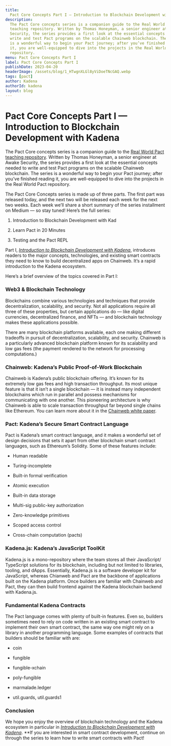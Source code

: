 ```yaml
---
title:
  Pact Core Concepts Part I — Introduction to Blockchain Development with Kadena
description:
  The Pact Core concepts series is a companion guide to the Real World Pact
  teaching repository. Written by Thomas Honeyman, a senior engineer at Awake
  Security, the series provides a first look at the essential concepts needed to
  write and test Pact programs on the scalable Chainweb blockchain. The series
  is a wonderful way to begin your Pact journey; after you’ve finished reading
  it, you are well-equipped to dive into the projects in the Real World Pact
  repository.
menu: Pact Core Concepts Part I
label: Pact Core Concepts Part I
publishDate: 2023-04-20
headerImage: /assets/blog/1_HTwgnXLGl8yViDoeTNcGAQ.webp
tags: [pact]
author: Kadena
authorId: kadena
layout: blog
---
```


# Pact Core Concepts Part I — Introduction to Blockchain Development with Kadena

The Pact Core concepts series is a companion guide to the
[Real World Pact teaching repository](https://github.com/thomashoneyman/real-world-pact).
Written by Thomas Honeyman, a senior engineer at Awake Security, the series
provides a first look at the essential concepts needed to write and test Pact
programs on the scalable Chainweb blockchain. The series is a wonderful way to
begin your Pact journey; after you’ve finished reading it, you are well-equipped
to dive into the projects in the Real World Pact repository.

The Pact Core Concepts series is made up of three parts. The first part was
released today, and the next two will be released each week for the next two
weeks. Each week we’ll share a short summary of the series installment on Medium
— so stay tuned! Here’s the full series:

1.  Introduction to Blockchain Development with Kad

2.  Learn Pact in 20 Minutes

3.  Testing and the Pact REPL

Part I,
[_Introduction to Blockchain Development with Kadena_](https://github.com/thomashoneyman/real-world-pact/blob/main/00-core-concepts/01-Introduction.md),
introduces readers to the major concepts, technologies, and existing smart
contracts they need to know to build decentralized apps on Chainweb. It’s a
rapid introduction to the Kadena ecosystem.

Here’s a brief overview of the topics covered in Part I:

### Web3 & Blockchain Technology

Blockchains combine various technologies and techniques that provide
decentralization, scalability, and security. Not all applications require all
three of these properties, but certain applications do — like digital
currencies, decentralized finance, and NFTs — and blockchain technology makes
these applications possible.

There are many blockchain platforms available, each one making different
tradeoffs in pursuit of decentralization, scalability, and security. Chainweb is
a particularly advanced blockchain platform known for its scalability and low
gas fees (the payment rendered to the network for processing computations.)

### Chainweb: Kadena’s Public Proof-of-Work Blockchain

Chainweb is Kadena’s public blockchain offering. It’s known for its extremely
low gas fees and high transaction throughput. Its most unique feature is that it
isn’t a single blockchain — it is instead many independent blockchains which run
in parallel and possess mechanisms for communicating with one another. This
pioneering architecture is why Chainweb is able to scale transaction throughput
far beyond single chains like Ethereum. You can learn more about it in the
[Chainweb white paper](https://d31d887a-c1e0-47c2-aa51-c69f9f998b07.filesusr.com/ugd/86a16f_029c9991469e4565a7c334dd716345f4.pdf).

### Pact: Kadena’s Secure Smart Contract Language

Pact is Kadena’s smart contract language, and it makes a wonderful set of design
decisions that sets it apart from other blockchain smart contract languages,
such as Ethereum’s Solidity. Some of these features include:

- Human readable

- Turing-incomplete

- Built-in formal verification

- Atomic execution

- Built-in data storage

- Multi-sig public-key authorization

- Zero-knowledge primitives

- Scoped access control

- Cross-chain computation (pacts)

### Kadena.js: Kadena’s JavaScript ToolKit

Kadena.js is a mono-repository where the team stores all their JavaScript/
TypeScript solutions for its blockchain, including but not limited to libraries,
tooling, and dApps. Essentially, Kadena.js is a software developer kit for
JavaScript, whereas Chianweb and Pact are the backbone of applications built on
the Kadena platform. Once builders are familiar with Chainweb and Pact, they can
then build frontend against the Kadena blockchain backend with Kadena.js.

### Fundamental Kadena Contracts

The Pact language comes with plenty of built-in features. Even so, builders
sometimes need to rely on code written in an existing smart contract to
implement their own smart contract, the same way one might rely on a library in
another programming language. Some examples of contracts that builders should be
familiar with are:

- coin

- fungible

- fungible-xchain

- poly-fungible

- marmalade.ledger

- util.guards, util.guards1

### Conclusion

We hope you enjoy the overview of blockchain technology and the Kadena ecosystem
in particular in
[_Introduction to Blockchain Development with Kadena_](https://github.com/thomashoneyman/real-world-pact/blob/main/00-core-concepts/01-Introduction.md).
\*\*If you are interested in smart contract development, continue on through the
series to learn how to write smart contracts with Pact!
